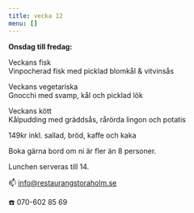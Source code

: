 ```yaml
---
title: vecka 12
menu: []
---
```

**Onsdag till fredag:**

Veckans fisk\
Vinpocherad fisk med picklad blomkål & vitvinsås

Veckans vegetariska\
Gnocchi med svamp, kål och picklad lök 

Veckans kött\
Kålpudding med gräddsås, rårörda lingon och potatis

149kr inkl. sallad, bröd, kaffe och kaka

Boka gärna bord om ni är fler än 8 personer.

Lunchen serveras till 14.[](https://www.restaurangstoraholm.se/helg/?i=2)

📫 info@restaurangstoraholm.se

☎️ 070-602 85 69